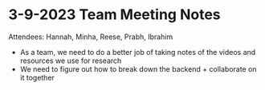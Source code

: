 # 3-9-2023 Team Meeting Notes
Attendees: Hannah, Minha, Reese, Prabh, Ibrahim

* As a team, we need to do a better job of taking notes of the videos and resources we use for research
* We need to figure out how to break down the backend + collaborate on it together
